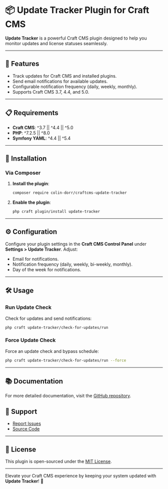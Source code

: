 # 📦 Update Tracker Plugin for Craft CMS

**Update Tracker** is a powerful Craft CMS plugin designed to help you monitor updates and license statuses seamlessly.

---

## 🌟 Features
- Track updates for Craft CMS and installed plugins.
- Send email notifications for available updates.
- Configurable notification frequency (daily, weekly, monthly).
- Supports Craft CMS 3.7, 4.4, and 5.0.

---

## 📋 Requirements
- **Craft CMS**: ^3.7 || ^4.4 || ^5.0  
- **PHP**: ^7.2.5 || ^8.0  
- **Symfony YAML**: ^4.4 || ^5.4

---

## 🚀 Installation

### Via Composer
1. **Install the plugin**:
    ```bash
    composer require colin-dorr/craftcms-update-tracker
    ```
2. **Enable the plugin**:
    ```bash
    php craft plugin/install update-tracker
    ```

---

## ⚙️ Configuration
Configure your plugin settings in the **Craft CMS Control Panel** under **Settings > Update Tracker**. Adjust:
- Email for notifications.
- Notification frequency (daily, weekly, bi-weekly, monthly).
- Day of the week for notifications.

---

## 🛠️ Usage

### Run Update Check
Check for updates and send notifications:
```bash
php craft update-tracker/check-for-updates/run
```

### Force Update Check
Force an update check and bypass schedule:
```bash
php craft update-tracker/check-for-updates/run --force
```

---

## 📚 Documentation
For more detailed documentation, visit the [GitHub repository](https://github.com/ColinDorr/craftcms-update-tracker).

## 🐞 Support
- [Report Issues](https://github.com/ColinDorr/craftcms-update-tracker/issues?state=open)
- [Source Code](https://github.com/ColinDorr/craftcms-update-tracker)

---

## 📜 License
This plugin is open-sourced under the [MIT License](LICENSE).

---

Elevate your Craft CMS experience by keeping your system updated with **Update Tracker**! 🚀

